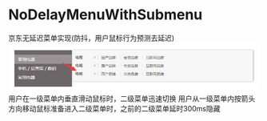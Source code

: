 # NoDelayMenuWithSubmenu
京东无延迟菜单实现(防抖，用户鼠标行为预测去延迟)
![图片](https://github.com/houzisbw/NoDelayMenuWithSubmenu/blob/master/img/1.jpg)
用户在一级菜单内垂直滑动鼠标时，二级菜单迅速切换
用户从一级菜单内按箭头方向移动鼠标准备进入二级菜单时，之前的二级菜单延时300ms隐藏
